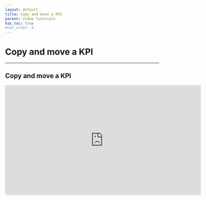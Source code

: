 ```yaml
---
layout: default
title: Copy and move a KPI
parent: Video Tutorials
has_toc: true
#nav_order: 4
---
```


# Copy and move a KPI

---

## Copy and move a KPI

<iframe src="https://player.vimeo.com/video/453843278" width="640" height="360" frameborder="0" allow="autoplay; fullscreen" allowfullscreen></iframe>
